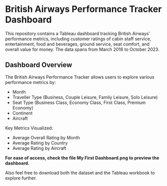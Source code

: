 # British Airways Performance Tracker Dashboard
This repository contains a Tableau dashboard tracking British Airways' performance metrics, including customer ratings of cabin staff service, entertainment, food and beverages, ground service, seat comfort, and overall value for money. The data spans from March 2016 to October 2023.

## Dashboard Overview
The British Airways Performance Tracker allows users to explore various performance metrics by:
* Month
* Traveller Type (Business, Couple Leisure, Family Leisure, Solo Leisure)
* Seat Type (Business Class, Economy Class, First Class, Premium Economy)
* Continent
* Aircraft

Key Metrics Visualized:
* Average Overall Rating by Month
* Average Rating by Country
* Average Rating by Aircraft

**For ease of access, check the file My First Dashboard.png to preview the dashboard.**

Also feel free to download both the dataset and the Tableau workbook to explore further.
